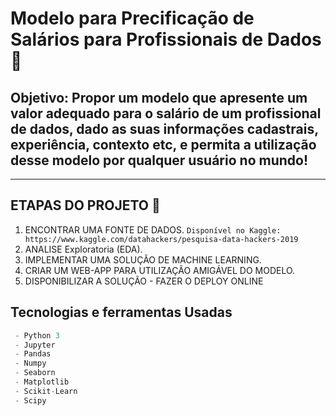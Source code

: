 # Modelo para Precificação de Salários para Profissionais de Dados 💸

## **Objetivo**: Propor um modelo que apresente um valor adequado para o salário de um profissional de dados, dado as suas informações cadastrais, experiência, contexto etc, e permita a utilização desse modelo por qualquer usuário no mundo! 
---


## **ETAPAS DO PROJETO** 📂

1. ENCONTRAR UMA FONTE DE DADOS.
    `Disponível no Kaggle: https://www.kaggle.com/datahackers/pesquisa-data-hackers-2019`
2. ANALISE Exploratoria (EDA).
3. IMPLEMENTAR UMA SOLUÇÃO DE MACHINE LEARNING.
4. CRIAR UM WEB-APP PARA UTILIZAÇÃO AMIGÁVEL DO MODELO.
5. DISPONIBILIZAR A SOLUÇÃO - FAZER O DEPLOY ONLINE 

## Tecnologias e ferramentas Usadas
``` javascript
 - Python 3
 - Jupyter
 - Pandas
 - Numpy
 - Seaborn
 - Matplotlib
 - Scikit-Learn
 - Scipy
 ```
